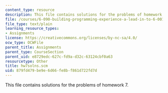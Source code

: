 ```yaml
---
content_type: resource
description: This file contains solutions for the problems of homework 7.
file: /courses/6-090-building-programming-experience-a-lead-in-to-6-001-january-iap-2005/879fd479be9e6d66fe8bf861d722fd7d_hw7solns.scm
file_type: text/plain
learning_resource_types:
- Assignments
license: https://creativecommons.org/licenses/by-nc-sa/4.0/
ocw_type: OCWFile
parent_title: Assignments
parent_type: CourseSection
parent_uid: e8729edc-627c-fd9a-d32c-63124cbf0a63
resourcetype: Other
title: hw7solns.scm
uid: 879fd479-be9e-6d66-fe8b-f861d722fd7d
---
```

This file contains solutions for the problems of homework 7.